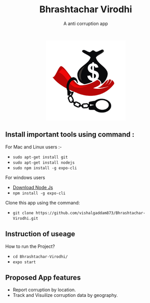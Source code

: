 <h1 align = "center">Bhrashtachar Virodhi</h1>
<p align = "center">A anti corruption app</p>
<br>
<p align="center">
<Img src="https://raw.githubusercontent.com/vishalgaddam873/Bhrashtachar-Virodhi/master/assets/icon.png" width="250" height="250" />
</p>

<h2>Install important tools using command :</h2>

<p>For Mac and Linux users :-</p>

  * `sudo apt-get install git`
  * `sudo apt-get install nodejs`
  * `sudo npm install -g expo-cli`
 
 <p>For windows users</p>
 
  * [Download Node Js](https://nodejs.org/en/download/)
  * `npm install -g expo-cli`

Clone this app using the command:
  * `git clone https://github.com/vishalgaddam873/Bhrashtachar-Virodhi.git`

<h2>Instruction of useage</h2>

<p>How to run the Project?</p>

 * `cd Bhrashtachar-Virodhi/`
 * `expo start`

<h2>Proposed App features</h2>

- Report corruption by location. 
- Track and Visuilize corruption data by geography.
